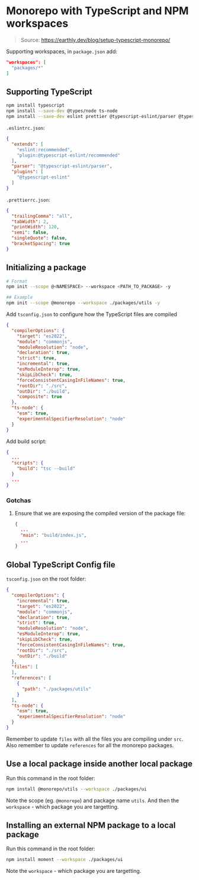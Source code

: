 # Monorepo with TypeScript and NPM workspaces

> Source: <https://earthly.dev/blog/setup-typescript-monorepo/>

Supporting workspaces, in `package.json` add:

```json
"workspaces": [
  "packages/*"
]
```

## Supporting TypeScript

```bash
npm install typescript
npm install --save-dev @types/node ts-node 
npm install --save-dev eslint prettier @typescript-eslint/parser @typescript-eslint/eslint-plugin
```

`.eslintrc.json`:

```json
{
  "extends": [
    "eslint:recommended",
    "plugin:@typescript-eslint/recommended"
  ],
  "parser": "@typescript-eslint/parser",
  "plugins": [
    "@typescript-eslint"
  ]
}
```

`.prettierrc.json`:

```json
{
  "trailingComma": "all",
  "tabWidth": 2,
  "printWidth": 120,
  "semi": false,
  "singleQuote": false,
  "bracketSpacing": true
}
```


## Initializing a package

```bash
# Format
npm init --scope @<NAMESPACE> --workspace <PATH_TO_PACKAGE> -y

## Example
npm init --scope @monorepo --workspace ./packages/utils -y
```

Add `tsconfig.json` to configure how the TypeScript files are compiled

```json
{
  "compilerOptions": {
    "target": "es2022",
    "module": "commonjs",
    "moduleResolution": "node",
    "declaration": true,
    "strict": true,
    "incremental": true,
    "esModuleInterop": true,
    "skipLibCheck": true,
    "forceConsistentCasingInFileNames": true,
    "rootDir": "./src",
    "outDir": "./build",
    "composite": true
  },
  "ts-node": {
    "esm": true,
    "experimentalSpecifierResolution": "node"
  }
}
```

Add build script:

```json
{
  ...
  "scripts": {
    "build": "tsc --build"
  }
  ...
}
```

### Gotchas

1. Ensure that we are exposing the compiled version of the package file:

    ```json
    {
      ...
      "main": "build/index.js",
      ...
    }
    ```

## Global TypeScript Config file

`tsconfig.json` on the root folder:

```json
{
  "compilerOptions": {
    "incremental": true,
    "target": "es2022",
    "module": "commonjs",
    "declaration": true,
    "strict": true,
    "moduleResolution": "node",
    "esModuleInterop": true,
    "skipLibCheck": true,
    "forceConsistentCasingInFileNames": true,
    "rootDir": "./src",
    "outDir": "./build"
  },
  "files": [
  ],
  "references": [
    {
      "path": "./packages/utils"
    }
  ],
  "ts-node": {
    "esm": true,
    "experimentalSpecifierResolution": "node"
  }
}
```

Remember to update `files` with all the files you are compiling under `src`. Also remember to update `references` for all the monorepo packages.

## Use a local package inside another local package

Run this command in the root folder:

```bash
npm install @monorepo/utils --workspace ./packages/ui
```

Note the scope (eg. `@monorepo`) and package name `utils`. And then the `workspace` - which package you are targetting.

## Installing an external NPM package to a local package

Run this command in the root folder:

```bash
npm install moment --workspace ./packages/ui
```

Note the `workspace` - which package you are targetting.